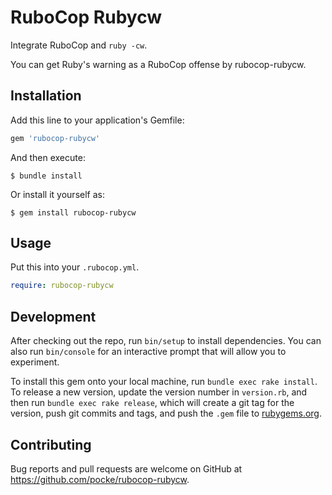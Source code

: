 # RuboCop Rubycw

Integrate RuboCop and `ruby -cw`.

You can get Ruby's warning as a RuboCop offense by rubocop-rubycw.

## Installation

Add this line to your application's Gemfile:

```ruby
gem 'rubocop-rubycw'
```

And then execute:

    $ bundle install

Or install it yourself as:

    $ gem install rubocop-rubycw

## Usage

Put this into your `.rubocop.yml`.

```yaml
require: rubocop-rubycw
```

## Development

After checking out the repo, run `bin/setup` to install dependencies. You can also run `bin/console` for an interactive prompt that will allow you to experiment.

To install this gem onto your local machine, run `bundle exec rake install`. To release a new version, update the version number in `version.rb`, and then run `bundle exec rake release`, which will create a git tag for the version, push git commits and tags, and push the `.gem` file to [rubygems.org](https://rubygems.org).

## Contributing

Bug reports and pull requests are welcome on GitHub at https://github.com/pocke/rubocop-rubycw.

